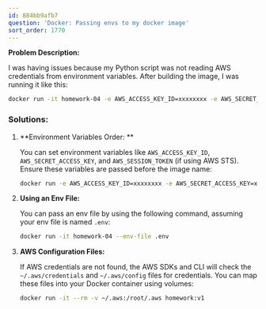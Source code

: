 ```yaml
---
id: 884bb9afb7
question: 'Docker: Passing envs to my docker image'
sort_order: 1770
---
```


**Problem Description:** 

I was having issues because my Python script was not reading AWS credentials from environment variables. After building the image, I was running it like this:

```bash
docker run -it homework-04 -e AWS_ACCESS_KEY_ID=xxxxxxxx -e AWS_SECRET_ACCESS_KEY=xxxxxx
```

### Solutions:

1. **Environment Variables Order: **
   
   You can set environment variables like `AWS_ACCESS_KEY_ID`, `AWS_SECRET_ACCESS_KEY`, and `AWS_SESSION_TOKEN` (if using AWS STS). Ensure these variables are passed before the image name:

   ```bash
   docker run -e AWS_ACCESS_KEY_ID=xxxxxxxx -e AWS_SECRET_ACCESS_KEY=xxxxxx -it homework-04
   ```

2. **Using an Env File:**

   You can pass an env file by using the following command, assuming your env file is named `.env`:

   ```bash
   docker run -it homework-04 --env-file .env
   ```

3. **AWS Configuration Files:**

   If AWS credentials are not found, the AWS SDKs and CLI will check the `~/.aws/credentials` and `~/.aws/config` files for credentials. You can map these files into your Docker container using volumes:

   ```bash
   docker run -it --rm -v ~/.aws:/root/.aws homework:v1
   ```